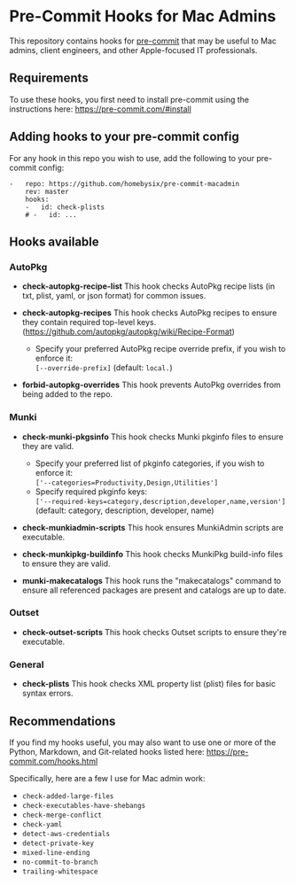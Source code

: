 # Pre-Commit Hooks for Mac Admins

This repository contains hooks for [pre-commit](https://pre-commit.com/hooks.html) that may be useful to Mac admins, client engineers, and other Apple-focused IT professionals.

## Requirements

To use these hooks, you first need to install pre-commit using the instructions here:
https://pre-commit.com/#install

## Adding hooks to your pre-commit config

For any hook in this repo you wish to use, add the following to your pre-commit config:

```
-   repo: https://github.com/homebysix/pre-commit-macadmin
    rev: master
    hooks:
    -   id: check-plists
    # -   id: ...
```

## Hooks available

### AutoPkg

- __check-autopkg-recipe-list__
    This hook checks AutoPkg recipe lists (in txt, plist, yaml, or json format) for common issues.

- __check-autopkg-recipes__
    This hook checks AutoPkg recipes to ensure they contain required top-level keys. (https://github.com/autopkg/autopkg/wiki/Recipe-Format)
    - Specify your preferred AutoPkg recipe override prefix, if you wish to enforce it:  
        `[--override-prefix]` (default: `local.`)

- __forbid-autopkg-overrides__
    This hook prevents AutoPkg overrides from being added to the repo.

### Munki

- __check-munki-pkgsinfo__
    This hook checks Munki pkginfo files to ensure they are valid.
    - Specify your preferred list of pkginfo categories, if you wish to enforce it:  
        `['--categories=Productivity,Design,Utilities']`
    - Specify required pkginfo keys:  
        `['--required-keys=category,description,developer,name,version']` (default: category, description, developer, name)

- __check-munkiadmin-scripts__
    This hook ensures MunkiAdmin scripts are executable.

- __check-munkipkg-buildinfo__
    This hook checks MunkiPkg build-info files to ensure they are valid.

- __munki-makecatalogs__
    This hook runs the "makecatalogs" command to ensure all referenced packages are present and catalogs are up to date.

### Outset

- __check-outset-scripts__
    This hook checks Outset scripts to ensure they're executable.

### General

- __check-plists__
    This hook checks XML property list (plist) files for basic syntax errors.

## Recommendations

If you find my hooks useful, you may also want to use one or more of the Python, Markdown, and Git-related hooks listed here:
https://pre-commit.com/hooks.html

Specifically, here are a few I use for Mac admin work:
- `check-added-large-files`
- `check-executables-have-shebangs`
- `check-merge-conflict`
- `check-yaml`
- `detect-aws-credentials`
- `detect-private-key`
- `mixed-line-ending`
- `no-commit-to-branch`
- `trailing-whitespace`
